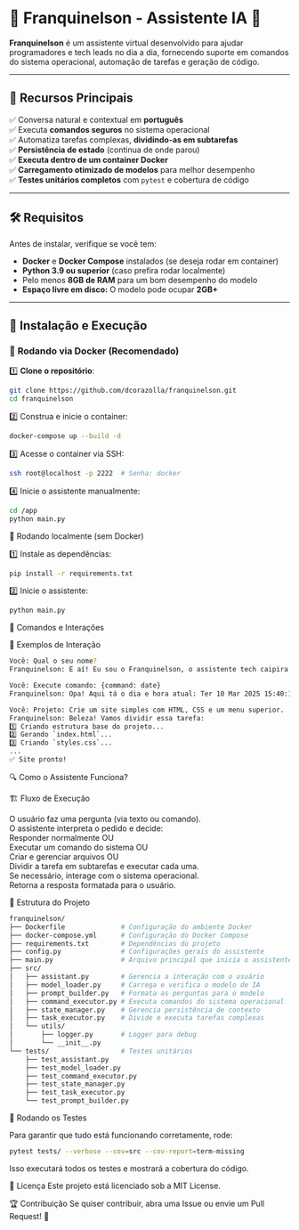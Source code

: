 # 🧠 Franquinelson - Assistente IA 🚀

**Franquinelson** é um assistente virtual desenvolvido para ajudar programadores e tech leads no dia a dia, fornecendo suporte em comandos do sistema operacional, automação de tarefas e geração de código.

---

## 📌 Recursos Principais

✅ Conversa natural e contextual em **português**  
✅ Executa **comandos seguros** no sistema operacional  
✅ Automatiza tarefas complexas, **dividindo-as em subtarefas**  
✅ **Persistência de estado** (continua de onde parou)  
✅ **Executa dentro de um container Docker**  
✅ **Carregamento otimizado de modelos** para melhor desempenho  
✅ **Testes unitários completos** com `pytest` e cobertura de código  

---

## 🛠️ Requisitos

Antes de instalar, verifique se você tem:

- **Docker** e **Docker Compose** instalados (se deseja rodar em container)
- **Python 3.9 ou superior** (caso prefira rodar localmente)
- Pelo menos **8GB de RAM** para um bom desempenho do modelo  
- **Espaço livre em disco:** O modelo pode ocupar **2GB+**  

---

## 🚀 Instalação e Execução

### 📌 **Rodando via Docker (Recomendado)**

1️⃣ **Clone o repositório**:

```bash
git clone https://github.com/dcorazolla/franquinelson.git
cd franquinelson
```

2️⃣ Construa e inicie o container:

```bash
docker-compose up --build -d
```

3️⃣ Acesse o container via SSH:

```bash
ssh root@localhost -p 2222  # Senha: docker
```

4️⃣ Inicie o assistente manualmente:

```bash
cd /app
python main.py
```

📌 Rodando localmente (sem Docker)

1️⃣ Instale as dependências:

```bash
pip install -r requirements.txt
```

2️⃣ Inicie o assistente:

```bash
python main.py
```

📝 Comandos e Interações  

📢 Exemplos de Interação  

```bash
Você: Qual o seu nome?
Franquinelson: E aí! Eu sou o Franquinelson, o assistente tech caipira! 🤠 Como posso te ajudar?
```
```bash
Você: Execute comando: {command: date}
Franquinelson: Opa! Aqui tá o dia e hora atual: Ter 10 Mar 2025 15:40:12 BRT
```
```bash
Você: Projeto: Crie um site simples com HTML, CSS e um menu superior.
Franquinelson: Beleza! Vamos dividir essa tarefa:
1️⃣ Criando estrutura base do projeto...
2️⃣ Gerando `index.html`...
3️⃣ Criando `styles.css`...
...
✅ Site pronto!
```


🔍 Como o Assistente Funciona?  

🏗 Fluxo de Execução  

O usuário faz uma pergunta (via texto ou comando).  
O assistente interpreta o pedido e decide:  
Responder normalmente OU  
Executar um comando do sistema OU  
Criar e gerenciar arquivos OU  
Dividir a tarefa em subtarefas e executar cada uma.  
Se necessário, interage com o sistema operacional.  
Retorna a resposta formatada para o usuário.  

📂 Estrutura do Projeto  

```bash
franquinelson/
├── Dockerfile              # Configuração do ambiente Docker
├── docker-compose.yml      # Configuração do Docker Compose
├── requirements.txt        # Dependências do projeto
├── config.py               # Configurações gerais do assistente
├── main.py                 # Arquivo principal que inicia o assistente
├── src/
│   ├── assistant.py        # Gerencia a interação com o usuário
│   ├── model_loader.py     # Carrega e verifica o modelo de IA
│   ├── prompt_builder.py   # Formata as perguntas para o modelo
│   ├── command_executor.py # Executa comandos do sistema operacional
│   ├── state_manager.py    # Gerencia persistência de contexto
│   ├── task_executor.py    # Divide e executa tarefas complexas
│   └── utils/
│       ├── logger.py       # Logger para debug
│       └── __init__.py
└── tests/                  # Testes unitários
    ├── test_assistant.py
    ├── test_model_loader.py
    ├── test_command_executor.py
    ├── test_state_manager.py
    ├── test_task_executor.py
    └── test_prompt_builder.py
```

🧪 Rodando os Testes  

Para garantir que tudo está funcionando corretamente, rode:

```bash
pytest tests/ --verbose --cov=src --cov-report=term-missing
```
Isso executará todos os testes e mostrará a cobertura do código.

📜 Licença
Este projeto está licenciado sob a MIT License.

🏆 Contribuição
Se quiser contribuir, abra uma Issue ou envie um Pull Request! 🚀

